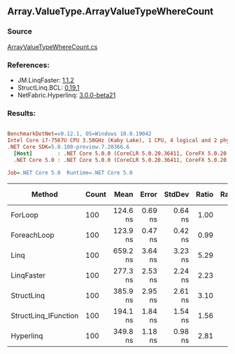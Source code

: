 ﻿## Array.ValueType.ArrayValueTypeWhereCount

### Source
[ArrayValueTypeWhereCount.cs](../LinqBenchmarks/Array/ValueType/ArrayValueTypeWhereCount.cs)

### References:
- JM.LinqFaster: [1.1.2](https://www.nuget.org/packages/JM.LinqFaster/1.1.2)
- StructLinq.BCL: [0.19.1](https://www.nuget.org/packages/StructLinq.BCL/0.19.1)
- NetFabric.Hyperlinq: [3.0.0-beta21](https://www.nuget.org/packages/NetFabric.Hyperlinq/3.0.0-beta21)

### Results:
``` ini

BenchmarkDotNet=v0.12.1, OS=Windows 10.0.19042
Intel Core i7-7567U CPU 3.50GHz (Kaby Lake), 1 CPU, 4 logical and 2 physical cores
.NET Core SDK=5.0.100-preview.7.20366.6
  [Host]        : .NET Core 5.0.0 (CoreCLR 5.0.20.36411, CoreFX 5.0.20.36411), X64 RyuJIT
  .NET Core 5.0 : .NET Core 5.0.0 (CoreCLR 5.0.20.36411, CoreFX 5.0.20.36411), X64 RyuJIT

Job=.NET Core 5.0  Runtime=.NET Core 5.0  

```
|               Method | Count |     Mean |   Error |  StdDev | Ratio | RatioSD | Code Size |  Gen 0 | Gen 1 | Gen 2 | Allocated | CacheMisses/Op | BranchMispredictions/Op |
|--------------------- |------ |---------:|--------:|--------:|------:|--------:|----------:|-------:|------:|------:|----------:|---------------:|------------------------:|
|              ForLoop |   100 | 124.6 ns | 0.69 ns | 0.64 ns |  1.00 |    0.00 |     108 B |      - |     - |     - |         - |              0 |                       0 |
|          ForeachLoop |   100 | 123.9 ns | 0.47 ns | 0.42 ns |  0.99 |    0.01 |     108 B |      - |     - |     - |         - |              0 |                       0 |
|                 Linq |   100 | 659.2 ns | 3.64 ns | 3.23 ns |  5.29 |    0.03 |     427 B | 0.0153 |     - |     - |      32 B |              1 |                       1 |
|           LinqFaster |   100 | 277.3 ns | 2.53 ns | 2.24 ns |  2.23 |    0.02 |     389 B |      - |     - |     - |         - |              0 |                       1 |
|           StructLinq |   100 | 385.9 ns | 2.95 ns | 2.61 ns |  3.10 |    0.03 |     550 B | 0.0191 |     - |     - |      40 B |              1 |                       1 |
| StructLinq_IFunction |   100 | 194.1 ns | 1.84 ns | 1.54 ns |  1.56 |    0.01 |     334 B | 0.0191 |     - |     - |      40 B |              0 |                       0 |
|            Hyperlinq |   100 | 349.8 ns | 1.18 ns | 0.98 ns |  2.81 |    0.02 |     644 B |      - |     - |     - |         - |              0 |                       0 |
